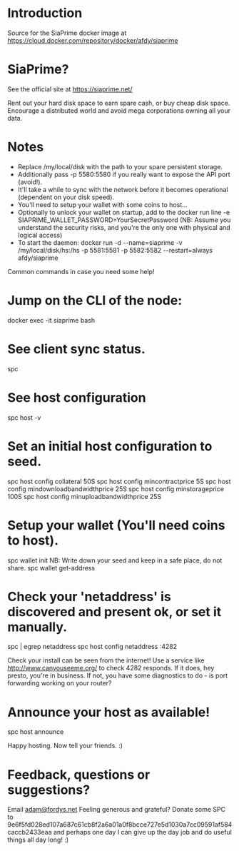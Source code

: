 # Introduction
Source for the SiaPrime docker image at https://cloud.docker.com/repository/docker/afdy/siaprime

# SiaPrime?
See the official site at https://siaprime.net/

Rent out your hard disk space to earn spare cash, or buy cheap disk space. Encourage a distributed world and avoid mega corporations owning all your data.

# Notes
* Replace /my/local/disk with the path to your spare persistent storage.
* Additionally pass -p 5580:5580 if you really want to expose the API port (avoid!).
* It'll take a while to sync with the network before it becomes operational (dependent on your disk speed).
* You'll need to setup your wallet with some coins to host...
* Optionally to unlock your wallet on startup, add to the docker run line -e SIAPRIME_WALLET_PASSWORD=YourSecretPassword (NB: Assume you understand the security risks, and you're the only one with physical and logical access)
* To start the daemon:
  docker run -d --name=siaprime -v /my/local/disk/hs:/hs -p 5581:5581 -p 5582:5582 --restart=always afdy/siaprime

Common commands in case you need some help!

# Jump on the CLI of the node:
docker exec -it siaprime bash

# See client sync status.
spc

# See host configuration
spc host -v

# Set an initial host configuration to seed.
spc host config collateral 50S spc host config mincontractprice 5S spc host config mindownloadbandwidthprice 25S spc host config minstorageprice 100S spc host config minuploadbandwidthprice 25S

# Setup your wallet (You'll need coins to host).
spc wallet init NB: Write down your seed and keep in a safe place, do not share. spc wallet get-address

# Check your 'netaddress' is discovered and present ok, or set it manually.
spc | egrep netaddress spc host config netaddress <Your IP address>:4282

Check your install can be seen from the internet!
Use a service like http://www.canyouseeme.org/ to check 4282 responds. If it does, hey presto, you're in business. If not, you have some diagnostics to do - is port forwarding working on your router?

# Announce your host as available!
spc host announce

Happy hosting. Now tell your friends. :)

# Feedback, questions or suggestions?
Email adam@fordys.net Feeling generous and grateful? Donate some SPC to 9e6f5fd028ed107a687c61cb8f2a6a01a0f8bcce727e5d1030a7cc09591af584caccb2433eaa and perhaps one day I can give up the day job and do useful things all day long! :)
